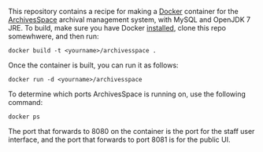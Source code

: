 This repository contains a recipe for making a [Docker](http://docker.io/)
container for the [ArchivesSpace](http://github.com/archivesspace/archivesspace)
archival management system, with MySQL and OpenJDK 7 JRE. To build, make
sure you have Docker [installed](http://www.docker.io/gettingstarted/), clone
this repo somewhwere, and then run:

    docker build -t <yourname>/archivesspace .

Once the container is built, you can run it as follows:

    docker run -d <yourname>/archivesspace

To determine which ports ArchivesSpace is running on, use the following command:

    docker ps

The port that forwards to 8080 on the container is the port for the staff 
user interface, and the port that forwards to port 8081 is for the public UI.
 
